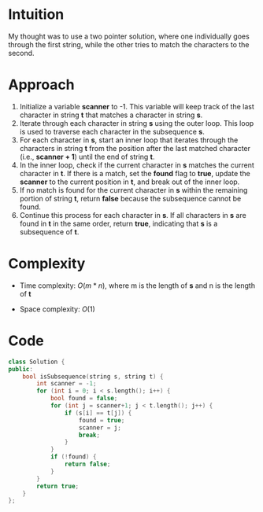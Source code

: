 # Intuition
My thought was to use a two pointer solution, where one individually goes through the first string, while the other tries to match the characters to the second. 

# Approach
1. Initialize a variable **scanner** to -1. This variable will keep track of the last character in string **t** that matches a character in string **s**.
2. Iterate through each character in string **s** using the outer loop. This loop is used to traverse each character in the subsequence **s**.
3. For each character in **s**, start an inner loop that iterates through the characters in string **t** from the position after the last matched character (i.e., **scanner + 1**) until the end of string **t**.
4. In the inner loop, check if the current character in **s** matches the current character in **t**. If there is a match, set the **found** flag to **true**, update the **scanner** to the current position in **t**, and break out of the inner loop.
5. If no match is found for the current character in **s** within the remaining portion of string **t**, return **false** because the subsequence cannot be found.
6. Continue this process for each character in **s**. If all characters in **s** are found in **t** in the same order, return **true**, indicating that **s** is a subsequence of **t**.

# Complexity
- Time complexity:
$O(m*n)$, where m is the length of **s** and n is the length of **t**

- Space complexity:
$O(1)$

# Code
```c++
class Solution {
public:
    bool isSubsequence(string s, string t) {
        int scanner = -1;
        for (int i = 0; i < s.length(); i++) {
            bool found = false;
            for (int j = scanner+1; j < t.length(); j++) {
                if (s[i] == t[j]) {
                    found = true;
                    scanner = j;
                    break;
                }
            }
            if (!found) {
                return false;
            }
        }
        return true;
    }
};
```